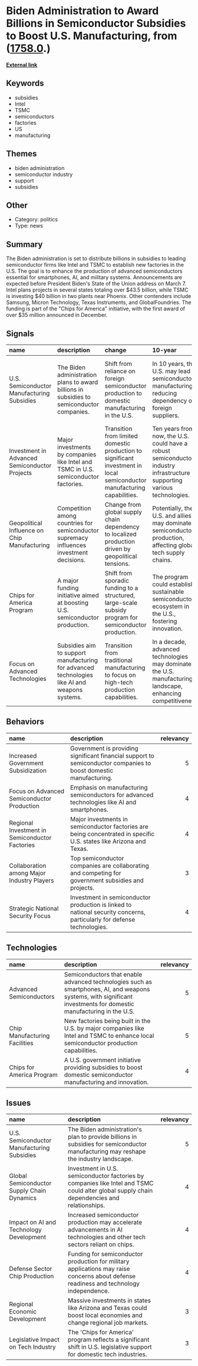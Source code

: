 # __Biden Administration to Award Billions in Semiconductor Subsidies to Boost U.S. Manufacturing__, from ([1758.0](https://kghosh.substack.com/p/1758.0).)

__[External link](https://www.cnbc.com/2024/01/27/us-to-reportedly-announce-billions-of-dollars-in-subsidies-for-advanced-chips.html)__



## Keywords

* subsidies
* Intel
* TSMC
* semiconductors
* factories
* US
* manufacturing

## Themes

* biden administration
* semiconductor industry
* support
* subsidies

## Other

* Category: politics
* Type: news

## Summary

The Biden administration is set to distribute billions in subsidies to leading semiconductor firms like Intel and TSMC to establish new factories in the U.S. The goal is to enhance the production of advanced semiconductors essential for smartphones, AI, and military systems. Announcements are expected before President Biden's State of the Union address on March 7. Intel plans projects in several states totaling over $43.5 billion, while TSMC is investing $40 billion in two plants near Phoenix. Other contenders include Samsung, Micron Technology, Texas Instruments, and GlobalFoundries. The funding is part of the "Chips for America" initiative, with the first award of over $35 million announced in December.

## Signals

| name                                          | description                                                                                   | change                                                                                                                   | 10-year                                                                                                                 | driving-force                                                                                        |   relevancy |
|:----------------------------------------------|:----------------------------------------------------------------------------------------------|:-------------------------------------------------------------------------------------------------------------------------|:------------------------------------------------------------------------------------------------------------------------|:-----------------------------------------------------------------------------------------------------|------------:|
| U.S. Semiconductor Manufacturing Subsidies    | The Biden administration plans to award billions in subsidies to semiconductor companies.     | Shift from reliance on foreign semiconductor production to domestic manufacturing in the U.S.                            | In 10 years, the U.S. may lead in semiconductor manufacturing, reducing dependency on foreign suppliers.                | Motivation to enhance national security and technological independence in semiconductor production.  |           4 |
| Investment in Advanced Semiconductor Projects | Major investments by companies like Intel and TSMC in U.S. semiconductor factories.           | Transition from limited domestic production to significant investment in local semiconductor manufacturing capabilities. | Ten years from now, the U.S. could have a robust semiconductor industry infrastructure supporting various technologies. | Increased demand for semiconductors in AI, smartphones, and military applications drives investment. |           5 |
| Geopolitical Influence on Chip Manufacturing  | Competition among countries for semiconductor supremacy influences investment decisions.      | Change from global supply chain dependency to localized production driven by geopolitical tensions.                      | Potentially, the U.S. and allies may dominate semiconductor production, affecting global tech supply chains.            | Geopolitical tensions and the need for self-sufficiency in critical technology sectors.              |           4 |
| Chips for America Program                     | A major funding initiative aimed at boosting U.S. semiconductor production.                   | Shift from sporadic funding to a structured, large-scale subsidy program for semiconductor production.                   | The program could establish a sustainable semiconductor ecosystem in the U.S., fostering innovation.                    | Government recognition of semiconductor production as vital for economic and national security.      |           5 |
| Focus on Advanced Technologies                | Subsidies aim to support manufacturing for advanced technologies like AI and weapons systems. | Transition from traditional manufacturing to focus on high-tech production capabilities.                                 | In a decade, advanced technologies may dominate the U.S. manufacturing landscape, enhancing competitiveness.            | The accelerating pace of technological advancement necessitates a robust semiconductor ecosystem.    |           4 |

## Behaviors

| name                                           | description                                                                                                            |   relevancy |
|:-----------------------------------------------|:-----------------------------------------------------------------------------------------------------------------------|------------:|
| Increased Government Subsidization             | Government is providing significant financial support to semiconductor companies to boost domestic manufacturing.      |           5 |
| Focus on Advanced Semiconductor Production     | Emphasis on manufacturing semiconductors for advanced technologies like AI and smartphones.                            |           4 |
| Regional Investment in Semiconductor Factories | Major investments in semiconductor factories are being concentrated in specific U.S. states like Arizona and Texas.    |           4 |
| Collaboration among Major Industry Players     | Top semiconductor companies are collaborating and competing for government subsidies and projects.                     |           3 |
| Strategic National Security Focus              | Investment in semiconductor production is linked to national security concerns, particularly for defense technologies. |           4 |

## Technologies

| name                          | description                                                                                                                                                        |   relevancy |
|:------------------------------|:-------------------------------------------------------------------------------------------------------------------------------------------------------------------|------------:|
| Advanced Semiconductors       | Semiconductors that enable advanced technologies such as smartphones, AI, and weapons systems, with significant investments for domestic manufacturing in the U.S. |           5 |
| Chip Manufacturing Facilities | New factories being built in the U.S. by major companies like Intel and TSMC to enhance local semiconductor production capabilities.                               |           5 |
| Chips for America Program     | A U.S. government initiative providing subsidies to boost domestic semiconductor manufacturing and innovation.                                                     |           4 |

## Issues

| name                                       | description                                                                                                                                 |   relevancy |
|:-------------------------------------------|:--------------------------------------------------------------------------------------------------------------------------------------------|------------:|
| U.S. Semiconductor Manufacturing Subsidies | The Biden administration's plan to provide billions in subsidies for semiconductor manufacturing may reshape the industry landscape.        |           5 |
| Global Semiconductor Supply Chain Dynamics | Investment in U.S. semiconductor factories by companies like Intel and TSMC could alter global supply chain dependencies and relationships. |           4 |
| Impact on AI and Technology Development    | Increased semiconductor production may accelerate advancements in AI technologies and other tech sectors reliant on chips.                  |           4 |
| Defense Sector Chip Production             | Funding for semiconductor production for military applications may raise concerns about defense readiness and technology independence.      |           4 |
| Regional Economic Development              | Massive investments in states like Arizona and Texas could boost local economies and change regional job markets.                           |           3 |
| Legislative Impact on Tech Industry        | The 'Chips for America' program reflects a significant shift in U.S. legislative support for domestic tech industries.                      |           3 |